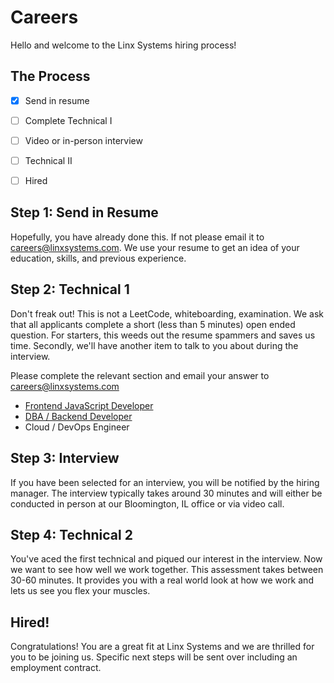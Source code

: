# Careers

Hello and welcome to the Linx Systems hiring process!

## The Process
- [x] Send in resume
- [ ] Complete Technical I
- [ ] Video or in-person interview
- [ ] Technical II
- [ ] Hired


## Step 1: Send in Resume
Hopefully, you have already done this.  If not please email it to careers@linxsystems.com. We use your resume to get an idea of your education, skills, and previous experience.

## Step 2: Technical 1
Don't freak out!  This is not a LeetCode, whiteboarding, examination.  We ask that all applicants complete a short (less than 5 minutes) open ended question.  For starters, this weeds out the resume spammers and saves us time.  Secondly, we'll have another item to talk to you about during the interview.

Please complete the relevant section and email your answer to careers@linxsystems.com

- [Frontend JavaScript Developer](Technical_1_JavaScript.md)
- [DBA / Backend Developer](Technical_1_Backend.md)
- Cloud / DevOps Engineer

## Step 3: Interview
If you have been selected for an interview, you will be notified by the hiring manager.  The interview typically takes around 30 minutes and will either be conducted in person at our Bloomington, IL office or via video call.  

## Step 4: Technical 2
You've aced the first technical and piqued our interest in the interview.  Now we want to see how well we work together.  This assessment takes between 30-60 minutes.  It provides you with a real world look at how we work and lets us see you flex your muscles.

## Hired!
Congratulations!  You are a great fit at Linx Systems and we are thrilled for you to be joining us.  Specific next steps will be sent over including an employment contract.
